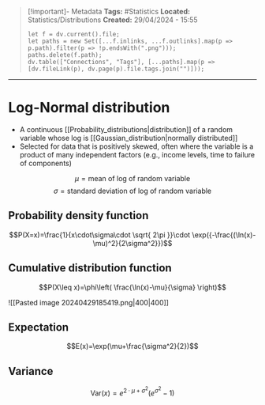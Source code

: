 > [!important]- Metadata
> **Tags:** #Statistics 
> **Located:** Statistics/Distributions
> **Created:** 29/04/2024 - 15:55
> ```dataviewjs
> let f = dv.current().file;
> let paths = new Set([...f.inlinks, ...f.outlinks].map(p => p.path).filter(p => !p.endsWith(".png")));
> paths.delete(f.path);
> dv.table(["Connections", "Tags"], [...paths].map(p => [dv.fileLink(p), dv.page(p).file.tags.join("")]));
> ```

___
# Log-Normal distribution
- A continuous [[Probability_distributions|distribution]] of a random variable whose log is [[Gaussian_distribution|normally distributed]]
- Selected for data that is positively skewed, often where the variable is a product of many independent factors (e.g., income levels, time to failure of components)

$$\mu=\text{mean of log of random variable}$$
$$\sigma=\text{standard deviation of log of random variable}$$
## Probability density function
$$P(X=x)=\frac{1}{x\cdot\sigma\cdot \sqrt{ 2\pi }}\cdot \exp({-\frac{(\ln(x)-\mu)^2}{2\sigma^2}})$$

## Cumulative distribution function
$$P(X\leq x)=\phi\left( \frac{\ln(x)-\mu}{\sigma} \right)$$


![[Pasted image 20240429185419.png|400|400]]


## Expectation
$$E(x)=\exp(\mu+\frac{\sigma^2}{2})$$

## Variance
$$\text{Var}(x)=e^{2\cdot\mu+\sigma^2}(e^{\sigma^2}-1)$$